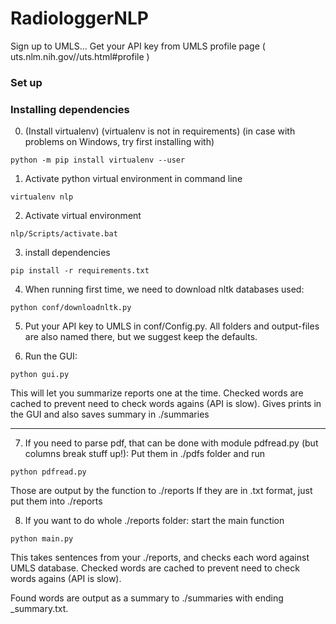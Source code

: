 # RadiologgerNLP

Sign up to UMLS...
Get your API key from UMLS profile page ( uts.nlm.nih.gov//uts.html#profile )


### Set up

### Installing dependencies

0. (Install virtualenv)
(virtualenv is not in requirements)
(in case with problems on Windows, try first installing with)
```shell
python -m pip install virtualenv --user
```

1. Activate python virtual environment in command line
```shell
virtualenv nlp
```

2. Activate virtual environment
```shell
nlp/Scripts/activate.bat
```
3. install dependencies
```shell
pip install -r requirements.txt
```

4. When running first time, we need to download nltk databases used:
```shell
python conf/downloadnltk.py
```
5. Put your API key to UMLS in conf/Config.py.
All folders and output-files are also named there, but we suggest keep the defaults.

6. Run the GUI:
```shell
python gui.py
```
This will let you summarize reports one at the time.
Checked words are cached to prevent need to check words agains (API is slow).
Gives prints in the GUI and also saves summary in ./summaries

-------------------

7. If you need to parse pdf, that can be done with module pdfread.py (but columns break stuff up!):
Put them in ./pdfs folder and run
```shell
python pdfread.py
```
Those are output by the function to ./reports
If they are in .txt format, just put them into ./reports

8. If you want to do whole ./reports folder:
start the main function
```shell
python main.py
```
This takes sentences from your ./reports, and checks each word against UMLS database.
Checked words are cached to prevent need to check words agains (API is slow).

Found words are output as a summary to ./summaries with ending _summary.txt.
